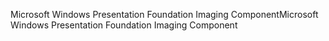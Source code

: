 <span data-ttu-id="898f6-101">Microsoft Windows Presentation Foundation Imaging Component</span><span class="sxs-lookup"><span data-stu-id="898f6-101">Microsoft Windows Presentation Foundation Imaging Component</span></span>